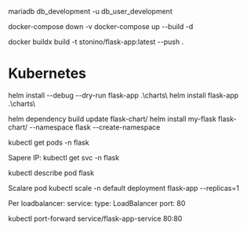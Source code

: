 mariadb db_development -u db_user_development


docker-compose down -v
docker-compose up --build -d

docker buildx build -t stonino/flask-app:latest --push .

# Kubernetes
helm install --debug --dry-run flask-app .\charts\ 
helm install flask-app .\charts\ 

helm dependency build update flask-chart/
helm install my-flask flask-chart/ --namespace flask --create-namespace


kubectl get pods -n flask

Sapere IP:
kubectl get svc -n flask


kubectl describe pod flask

Scalare pod
kubectl scale -n default deployment flask-app --replicas=1


Per loadbalancer:
service:
  type: LoadBalancer
  port: 80

kubectl port-forward service/flask-app-service 80:80


